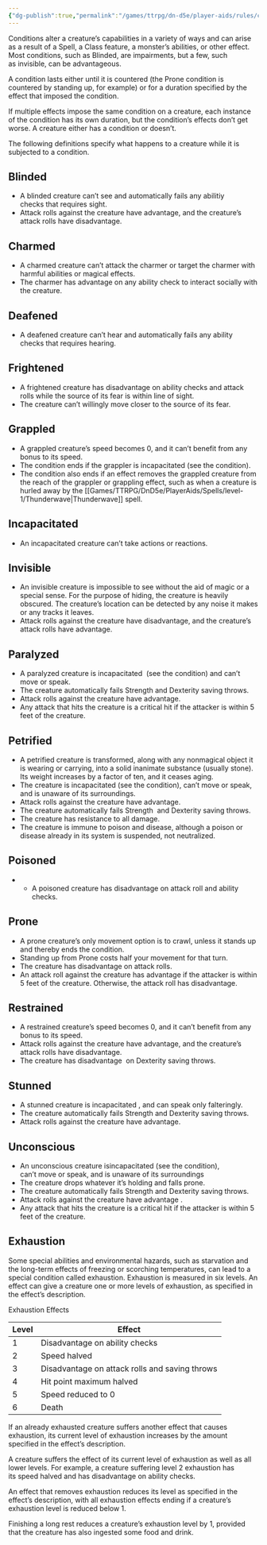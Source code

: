 ```yaml
---
{"dg-publish":true,"permalink":"/games/ttrpg/dn-d5e/player-aids/rules/conditions/","tags":["TTRPG/DND/5e"]}
---
```



Conditions alter a creature’s capabilities in a variety of ways and can arise as a result of a Spell, a Class feature, a monster’s abilities, or other effect. Most conditions, such as Blinded, are impairments, but a few, such as invisible, can be advantageous.  
  
A condition lasts either until it is countered (the Prone condition is countered by standing up, for example) or for a duration specified by the effect that imposed the condition.  
  
If multiple effects impose the same condition on a creature, each instance of the condition has its own duration, but the condition’s effects don’t get worse. A creature either has a condition or doesn’t.  
  
The following definitions specify what happens to a creature while it is subjected to a condition.  
  

## Blinded

- A blinded creature can’t see and automatically fails any abilitiy checks that requires sight.
- Attack rolls against the creature have advantage, and the creature’s attack rolls have disadvantage.

## Charmed

- A charmed creature can’t attack the charmer or target the charmer with harmful abilities or magical effects.
- The charmer has advantage on any ability check to interact socially with the creature.

## Deafened

- A deafened creature can’t hear and automatically fails any ability checks that requires hearing.

  

## Frightened

- A frightened creature has disadvantage on ability checks and attack rolls while the source of its fear is within line of sight.
- The creature can’t willingly move closer to the source of its fear.

## Grappled

- A grappled creature’s speed becomes 0, and it can’t benefit from any bonus to its speed.
- The condition ends if the grappler is incapacitated (see the condition).
- The condition also ends if an effect removes the grappled creature from the reach of the grappler or grappling effect, such as when a creature is hurled away by the [[Games/TTRPG/DnD5e/PlayerAids/Spells/level-1/Thunderwave\|Thunderwave]] spell.

## Incapacitated

- An incapacitated creature can’t take actions or reactions.

## Invisible

- An invisible creature is impossible to see without the aid of magic or a special sense. For the purpose of hiding, the creature is heavily obscured. The creature’s location can be detected by any noise it makes or any tracks it leaves.
- Attack rolls against the creature have disadvantage, and the creature’s attack rolls have advantage.

## Paralyzed

- A paralyzed creature is incapacitated  (see the condition) and can’t move or speak.
- The creature automatically fails Strength and Dexterity saving throws.
- Attack rolls against the creature have advantage.
- Any attack that hits the creature is a critical hit if the attacker is within 5 feet of the creature.

## Petrified

- A petrified creature is transformed, along with any nonmagical object it is wearing or carrying, into a solid inanimate substance (usually stone). Its weight increases by a factor of ten, and it ceases aging.
- The creature is incapacitated (see the condition), can’t move or speak, and is unaware of its surroundings.
- Attack rolls against the creature have advantage.
- The creature automatically fails Strength  and Dexterity saving throws.
- The creature has resistance to all damage.
- The creature is immune to poison and disease, although a poison or disease already in its system is suspended, not neutralized.

## Poisoned

- - A poisoned creature has disadvantage on attack roll and ability checks.

## Prone

- A prone creature’s only movement option is to crawl, unless it stands up and thereby ends the condition.
- Standing up from Prone costs half your movement for that turn.
- The creature has disadvantage on attack rolls.
- An attack roll against the creature has advantage if the attacker is within 5 feet of the creature. Otherwise, the attack roll has disadvantage.

## Restrained

- A restrained creature’s speed becomes 0, and it can’t benefit from any bonus to its speed.
- Attack rolls against the creature have advantage, and the creature’s attack rolls have disadvantage.
- The creature has disadvantage  on Dexterity saving throws.

## Stunned

- A stunned creature is incapacitated , and can speak only falteringly.
- The creature automatically fails Strength and Dexterity saving throws.
- Attack rolls against the creature have advantage.

## Unconscious

- An unconscious creature isincapacitated (see the condition), can’t move or speak, and is unaware of its surroundings
- The creature drops whatever it’s holding and falls prone.
- The creature automatically fails Strength and Dexterity saving throws.
- Attack rolls against the creature have advantage .
- Any attack that hits the creature is a critical hit if the attacker is within 5 feet of the creature.

  

## Exhaustion

Some special abilities and environmental hazards, such as starvation and the long-­term effects of freezing or scorching temperatures, can lead to a special condition called exhaustion. Exhaustion is measured in six levels. An effect can give a creature one or more levels of exhaustion, as specified in the effect’s description.

Exhaustion Effects

|Level|Effect|
|---|---|
|1|Disadvantage on ability checks|
|2|Speed halved|
|3|Disadvantage on attack rolls and saving throws|
|4|Hit point maximum halved|
|5|Speed reduced to 0|
|6|Death|

  
If an already exhausted creature suffers another effect that causes exhaustion, its current level of exhaustion increases by the amount specified in the effect’s description.  
  
A creature suffers the effect of its current level of exhaustion as well as all lower levels. For example, a creature suffering level 2 exhaustion has its speed halved and has disadvantage on ability checks.  
  
An effect that removes exhaustion reduces its level as specified in the effect’s description, with all exhaustion effects ending if a creature’s exhaustion level is reduced below 1.  
  
Finishing a long rest reduces a creature’s exhaustion level by 1, provided that the creature has also ingested some food and drink.